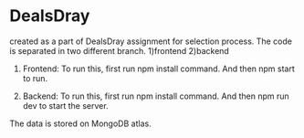 # DealsDray
created as a part of DealsDray assignment for selection process.
The code is separated in two different branch. 
1)frontend 2)backend

1) Frontend:
   To run this, first run npm install command.
   And then npm start to run.

2) Backend:
   To run this, first run npm install command.
   And then npm run dev to start the server.

The data is stored on MongoDB atlas.
